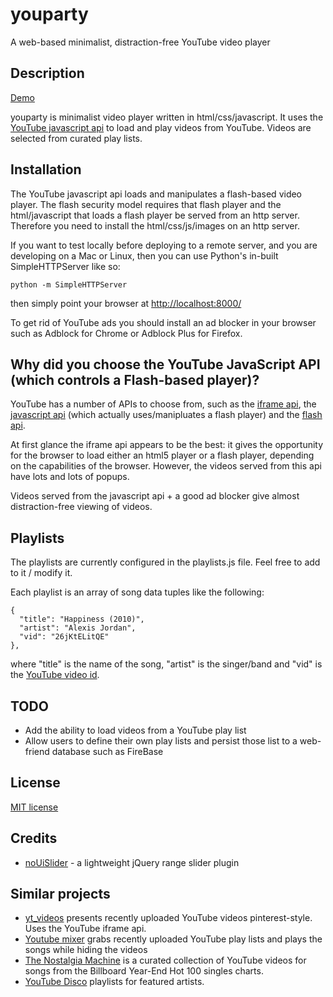 # youparty

A web-based minimalist, distraction-free YouTube video player

## Description

[Demo](http://htmlpreview.github.io/?https://github.com/robertmaldon/youparty/blob/master/index.html)

youparty is minimalist video player written in html/css/javascript. It uses the [YouTube javascript api](https://developers.google.com/youtube/js_api_reference) to load and play videos from YouTube. Videos are selected from curated play lists.

## Installation

The YouTube javascript api loads and manipulates a flash-based video player. The flash security model requires that flash player and the html/javascript that loads a flash player be served from an http server. Therefore you need to install the html/css/js/images on an http server.

If you want to test locally before deploying to a remote server, and you are developing on a Mac or Linux, then you can use Python's in-built SimpleHTTPServer like so:

    python -m SimpleHTTPServer

then simply point your browser at [http://localhost:8000/](http://localhost:8000/)

To get rid of YouTube ads you should install an ad blocker in your browser such as Adblock for Chrome or Adblock Plus for Firefox.

## Why did you choose the YouTube JavaScript API (which controls a Flash-based player)?

YouTube has a number of APIs to choose from, such as the [iframe api](https://developers.google.com/youtube/iframe_api_reference), the [javascript api](https://developers.google.com/youtube/js_api_reference) (which actually uses/manipluates a flash player) and the [flash api](https://developers.google.com/youtube/flash_api_reference).

At first glance the iframe api appears to be the best: it gives the opportunity for the browser to load either an html5 player or a flash player, depending on the capabilities of the browser. However, the videos served from this api have lots and lots of popups.

Videos served from the javascript api + a good ad blocker give almost distraction-free viewing of videos.

## Playlists

The playlists are currently configured in the playlists.js file. Feel free to add to it / modify it.

Each playlist is an array of song data tuples like the following:

    {
      "title": "Happiness (2010)",
      "artist": "Alexis Jordan",
      "vid": "26jKtELitQE"
    },

where "title" is the name of the song, "artist" is the singer/band and "vid" is the [YouTube video id](https://productforums.google.com/forum/#!topic/youtube/wv_aUD-QIvs).

## TODO

* Add the ability to load videos from a YouTube play list
* Allow users to define their own play lists and persist those list to a web-friend database such as FireBase

## License

[MIT license](LICENSE)

## Credits

* [noUiSlider](https://github.com/leongersen/noUiSlider/) - a lightweight jQuery range slider plugin

## Similar projects

* [yt_videos](http://www.sitepoint.com/youtube-rails/) presents recently uploaded YouTube videos pinterest-style. Uses the YouTube iframe api.
* [Youtube mixer](https://github.com/kristopolous/ytmix) grabs recently uploaded YouTube play lists and plays the songs while hiding the videos
* [The Nostalgia Machine](http://thenostalgiamachine.com/) is a curated collection of YouTube videos for songs from the Billboard Year-End Hot 100 singles charts.
* [YouTube Disco](https://www.youtube.com/disco) playlists for featured artists.